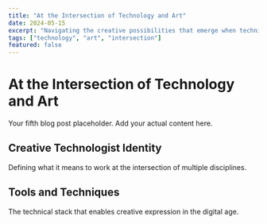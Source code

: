 ```yaml
---
title: "At the Intersection of Technology and Art"
date: 2024-05-15
excerpt: "Navigating the creative possibilities that emerge when technical expertise meets artistic vision."
tags: ["technology", "art", "intersection"]
featured: false
---
```


# At the Intersection of Technology and Art

Your fifth blog post placeholder. Add your actual content here.

## Creative Technologist Identity

Defining what it means to work at the intersection of multiple disciplines.

## Tools and Techniques

The technical stack that enables creative expression in the digital age.